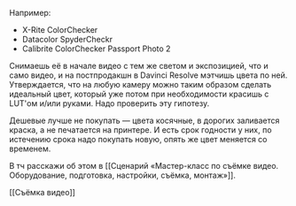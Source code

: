 Например:

- X-Rite ColorChecker
- Datacolor SpyderCheckr
- Calibrite ColorChecker Passport Photo 2

Снимаешь её в начале видео с тем же светом и экспозицией, что и само видео, и на постпродакшн в Davinci Resolve мэтчишь цвета по ней. Утверждается, что на любую камеру можно таким образом сделать идеальный цвет, который уже потом при необходимости красишь с LUT'ом и/или руками. Надо проверить эту гипотезу.

Дешевые лучше не покупать — цвета косячные, в дорогих заливается краска, а не печатается на принтере. И есть срок годности у них, по истечению срока надо покупать новую, опять же цвет меняется со временем.

В тч расскажи об этом в [[Сценарий «Мастер-класс по съёмке видео. Оборудование, подготовка, настройки, съёмка, монтаж»]].

[[Съёмка видео]]